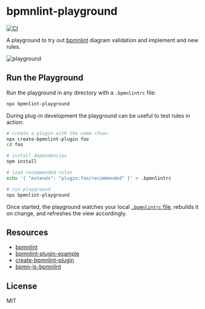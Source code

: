 # bpmnlint-playground

[![CI](https://github.com/bpmn-io/bpmnlint-playground/actions/workflows/CI.yml/badge.svg)](https://github.com/bpmn-io/bpmnlint-playground/actions/workflows/CI.yml)

A playground to try out [bpmnlint](https://github.com/bpmn-io/bpmnlint) diagram validation and implement and new rules.

![playground](./docs/screenshot.png)


## Run the Playground

Run the playground in any directory with a `.bpmnlintrc` file:

```sh
npx bpmnlint-playground
```


During plug-in development the playground can be useful to test rules in action:

```sh
# create a plugin with the name <foo>
npx create-bpmnlint-plugin foo
cd foo

# install dependencies
npm install

# load recommended rules
echo '{ "extends": "plugin:foo/recommended" }' > .bpmnlintrc

# run playground
npx bpmnlint-playground
```

Once started, the playground watches your local [`.bpmnlintrc` file](https://github.com/bpmn-io/bpmnlint#configuration), rebuilds it on change, and refreshes the view accordingly.


## Resources

* [bpmnlint](https://github.com/bpmn-io/bpmnlint)
* [bpmnlint-plugin-example](https://github.com/bpmn-io/bpmnlint-plugin-example)
* [create-bpmnlint-plugin](https://github.com/nikku/create-bpmnlint-plugin)
* [bpmn-js-bpmnlint](https://github.com/bpmn-io/bpmn-js-bpmnlint)


## License

MIT
